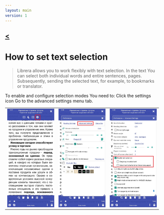 ```yaml
---
layout: main
version: 1
---
```

[<](/wiki/faq)
---

# How to set text selection

> Librera allows you to work flexibly with text selection. In the text You can select both individual words and entire sentences, pages. 
Subsequently, sending the selected text, for example, to bookmarks or translator.

To enable and configure selection modes You need to:
Click the settings icon
Go to the advanced settings menu tab.

||||
|-|-|-|
|![](1.jpg)|![](2.jpg)|![](3.jpg)|
